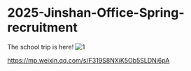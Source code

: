 # 2025-Jinshan-Office-Spring-recruitment
The school trip is here!
![1](https://github.com/user-attachments/assets/f2e885a2-c93b-47cd-b80e-4369bd694b42)

https://mp.weixin.qq.com/s/F319S8NXiK5Ob5SLDNi6pA
